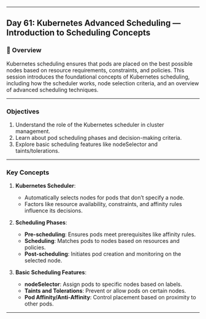 ﻿---

## Day 61: Kubernetes Advanced Scheduling — Introduction to Scheduling Concepts

### 📘 Overview

Kubernetes scheduling ensures that pods are placed on the best possible nodes based on resource requirements, constraints, and policies. This session introduces the foundational concepts of Kubernetes scheduling, including how the scheduler works, node selection criteria, and an overview of advanced scheduling techniques.

---

### Objectives

1. Understand the role of the Kubernetes scheduler in cluster management.
2. Learn about pod scheduling phases and decision-making criteria.
3. Explore basic scheduling features like nodeSelector and taints/tolerations.

---

### Key Concepts

1. **Kubernetes Scheduler**:
   - Automatically selects nodes for pods that don’t specify a node.
   - Factors like resource availability, constraints, and affinity rules influence its decisions.

2. **Scheduling Phases**:
   - **Pre-scheduling**: Ensures pods meet prerequisites like affinity rules.
   - **Scheduling**: Matches pods to nodes based on resources and policies.
   - **Post-scheduling**: Initiates pod creation and monitoring on the selected node.

3. **Basic Scheduling Features**:
   - **nodeSelector**: Assign pods to specific nodes based on labels.
   - **Taints and Tolerations**: Prevent or allow pods on certain nodes.
   - **Pod Affinity/Anti-Affinity**: Control placement based on proximity to other pods.

---
